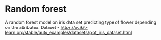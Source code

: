 # Random forest
A random forest model on iris data set predicting type of flower depending on the attributes.
 Dataset -  https://scikit-learn.org/stable/auto_examples/datasets/plot_iris_dataset.html
